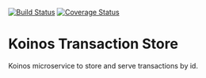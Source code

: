 [![Build Status](https://travis-ci.com/koinos/koinos-transaction-store.svg?token=5u6UT2fziCkrkyBVCTD9&branch=master)](https://travis-ci.com/koinos/koinos-transaction-store) [![Coverage Status](https://coveralls.io/repos/github/koinos/koinos-transaction-store/badge.svg?branch=master&t=GFOs4X)](https://coveralls.io/github/koinos/koinos-transaction-store?branch=master)

# Koinos Transaction Store

Koinos microservice to store and serve transactions by id.
